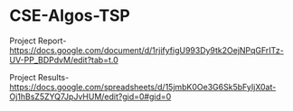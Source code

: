 # CSE-Algos-TSP

Project Report- https://docs.google.com/document/d/1rjifyfigU993Dy9tk2OejNPqGFrITz-UV-PP_BDPdvM/edit?tab=t.0

Project Results- https://docs.google.com/spreadsheets/d/15jmbK0Oe3G6Sk5bFyIjX0at-Oj1hBsZ5ZYQ7JpJvHUM/edit?gid=0#gid=0
